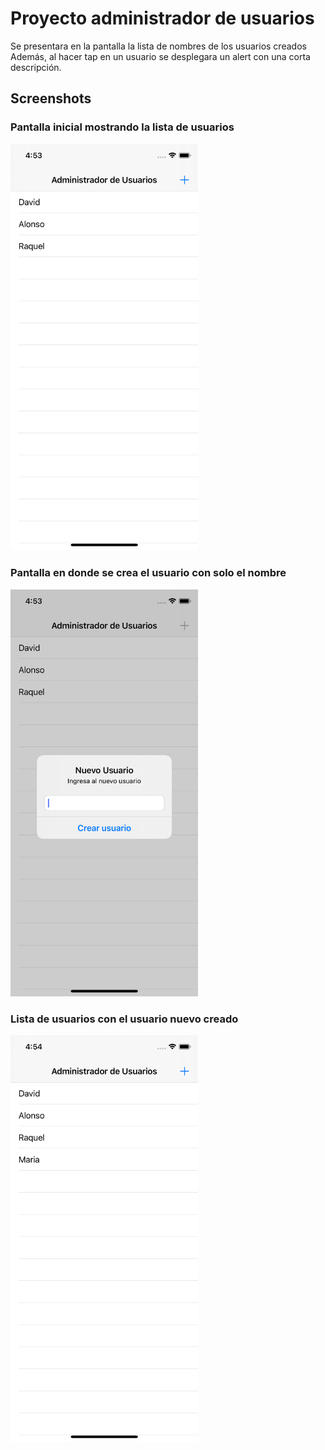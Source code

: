 # Proyecto administrador de usuarios

Se presentara en la pantalla la lista de nombres de los usuarios creados
Además, al hacer tap en un usuario se desplegara un alert con una corta descripción.

## Screenshots

### Pantalla inicial mostrando la lista de usuarios
<img src="./screen1.png" width="300" />

### Pantalla en donde se crea el usuario con solo el nombre
<img src="./screen2.png" width="300" />

### Lista de usuarios con el usuario nuevo creado
<img src="./screen3.png" width="300" />
